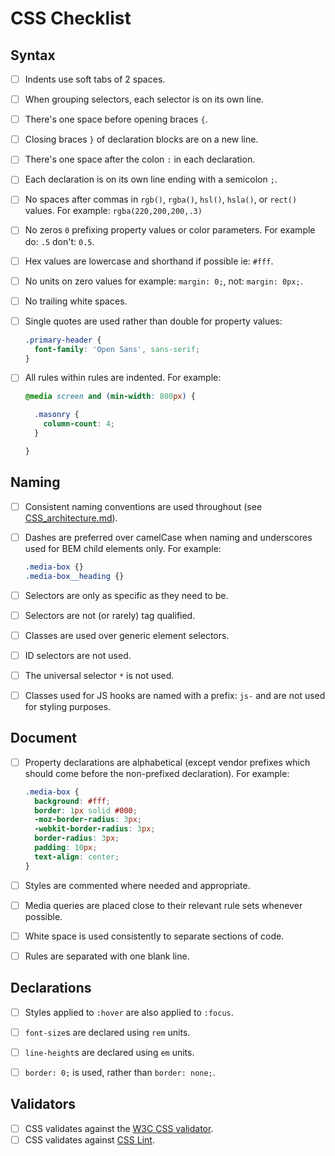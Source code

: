 # CSS Checklist


## Syntax

- [ ] Indents use soft tabs of 2 spaces.
- [ ] When grouping selectors, each selector is on its own line.
- [ ] There's one space before opening braces `{`.
- [ ] Closing braces `}` of declaration blocks are on a new line.
- [ ] There's one space after the colon `:` in each declaration.
- [ ] Each declaration is on its own line ending with a semicolon `;`.
- [ ] No spaces after commas in `rgb()`, `rgba()`, `hsl()`, `hsla()`, or `rect()` values.
  For example: `rgba(220,200,200,.3)`
- [ ] No zeros `0` prefixing property values or color parameters.
  For example do: `.5` don't: `0.5`.
- [ ] Hex values are lowercase and shorthand if possible ie: `#fff`.
- [ ] No units on zero values for example: `margin: 0;`, not: `margin: 0px;`.
- [ ] No trailing white spaces.
- [ ] Single quotes are used rather than double for property values:
  ```css
  .primary-header {
    font-family: 'Open Sans', sans-serif;
  }
  ```
- [ ] All rules within rules are indented. For example:
  ```css
  @media screen and (min-width: 800px) {

    .masonry {
      column-count: 4;
    }

  }
  ```


## Naming

- [ ] Consistent naming conventions are used throughout (see [CSS_architecture.md](https://github.com/jessicarush/css-notes/blob/master/CSS_architecture.md)).
- [ ] Dashes are preferred over camelCase when naming and underscores used for BEM child elements only. For example:
  ```css
  .media-box {}
  .media-box__heading {}
  ```
- [ ] Selectors are only as specific as they need to be.
- [ ] Selectors are not (or rarely) tag qualified.
- [ ] Classes are used over generic element selectors.
- [ ] ID selectors are not used.
- [ ] The universal selector `*` is not used.
- [ ] Classes used for JS hooks are named with a prefix: `js-` and are not used for styling purposes.


## Document

- [ ] Property declarations are alphabetical (except vendor prefixes which should come before the non-prefixed declaration). For example:
  ```css
  .media-box {
    background: #fff;
    border: 1px solid #000;
    -moz-border-radius: 3px;
    -webkit-border-radius: 3px;
    border-radius: 3px;
    padding: 10px;
    text-align: center;
  }
  ```
- [ ] Styles are commented where needed and appropriate.
- [ ] Media queries are placed close to their relevant rule sets whenever possible.
- [ ] White space is used consistently to separate sections of code.
- [ ] Rules are separated with one blank line.


## Declarations

- [ ] Styles applied to `:hover` are also applied to `:focus`.
- [ ] `font-size`s are declared using `rem` units.
- [ ] `line-height`s are declared using `em` units.
- [ ] `border: 0;` is used, rather than `border: none;`.


## Validators

- [ ] CSS validates against the [W3C CSS validator](https://jigsaw.w3.org/css-validator/).
- [ ] CSS validates against [CSS Lint](http://csslint.net/).
